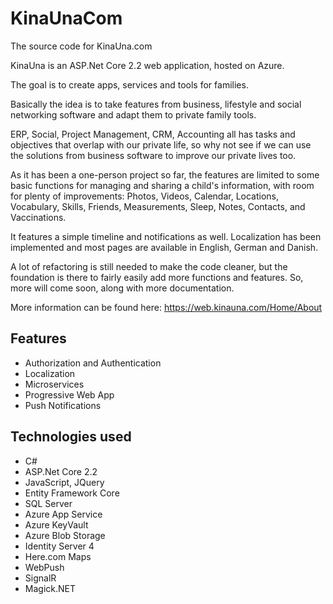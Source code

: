 # KinaUnaCom

The source code for KinaUna.com

KinaUna is an ASP.Net Core 2.2 web application, hosted on Azure.

The goal is to create apps, services and tools for families.

Basically the idea is to take features from business, lifestyle and social networking software and adapt them to private family tools.

ERP, Social, Project Management, CRM, Accounting all has tasks and objectives that overlap with our private life, so why not see if we can use the solutions from business software to improve our private lives too.

As it has been a one-person project so far, the features are limited to some basic functions for managing and sharing a child's information, with room for plenty of improvements:
Photos, Videos, Calendar, Locations, Vocabulary, Skills, Friends, Measurements, Sleep, Notes, Contacts, and Vaccinations.

It features a simple timeline and notifications as well.
Localization has been implemented and most pages are available in English, German and Danish.

A lot of refactoring is still needed to make the code cleaner, but the foundation is there to fairly easily add more functions and features.
So, more will come soon, along with more documentation.

More information can be found here: https://web.kinauna.com/Home/About

## Features
- Authorization and Authentication
- Localization
- Microservices
- Progressive Web App
- Push Notifications

## Technologies used
- C#
- ASP.Net Core 2.2
- JavaScript, JQuery
- Entity Framework Core
- SQL Server
- Azure App Service
- Azure KeyVault
- Azure Blob Storage
- Identity Server 4
- Here.com Maps
- WebPush
- SignalR
- Magick.NET
